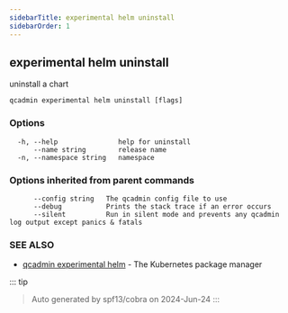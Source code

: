 ```yaml
---
sidebarTitle: experimental helm uninstall
sidebarOrder: 1
---
```


## experimental helm uninstall

uninstall a chart

```
qcadmin experimental helm uninstall [flags]
```

### Options

```
  -h, --help               help for uninstall
      --name string        release name
  -n, --namespace string   namespace
```

### Options inherited from parent commands

```
      --config string   The qcadmin config file to use
      --debug           Prints the stack trace if an error occurs
      --silent          Run in silent mode and prevents any qcadmin log output except panics & fatals
```

### SEE ALSO

* [qcadmin experimental helm](experimental_helm.md)	 - The Kubernetes package manager

::: tip
>Auto generated by spf13/cobra on 2024-Jun-24
:::